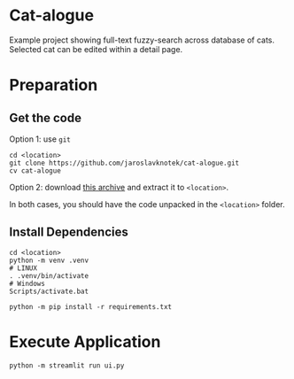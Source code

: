 Cat-alogue
===

Example project showing full-text fuzzy-search across database of cats.
Selected cat can be edited within a detail page.

# Preparation


## Get the code

Option 1: use `git`
```
cd <location>
git clone https://github.com/jaroslavknotek/cat-alogue.git
cv cat-alogue
```

Option 2: download [this archive](https://github.com/jaroslavknotek/cat-alogue/archive/refs/heads/master.zip) and extract it to `<location>`.


In both cases, you should have the code unpacked in the `<location>` folder.


## Install Dependencies

```
cd <location>
python -m venv .venv
# LINUX
. .venv/bin/activate 
# Windows
Scripts/activate.bat

python -m pip install -r requirements.txt
```

# Execute Application

```
python -m streamlit run ui.py
```







